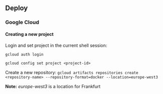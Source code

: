## Deploy

### Google Cloud

#### Creating a new project

Login and set project in the current shell session:

`gcloud auth login`

`gcloud config set project <project-id>`

Create a new repository:
`gcloud artifacts repositories create <repository-name> --repository-format=docker --location=europe-west3`

**Note:** _europe-west3_ is a location for Frankfurt
